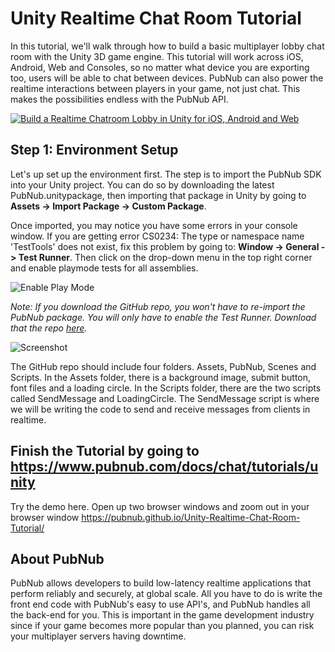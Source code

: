 # Unity Realtime Chat Room Tutorial

In this tutorial, we'll walk through how to build a basic multiplayer lobby chat room with the Unity 3D game engine. This tutorial will work across iOS, Android, Web and Consoles, so no matter what device you are exporting too, users will be able to chat between devices. PubNub can also power the realtime interactions between players in your game, not just chat. This makes the possibilities endless with the PubNub API.

[![Build a Realtime Chatroom Lobby in Unity for iOS, Android and Web](https://i.ytimg.com/vi/AdLiDrBhPrY/hqdefault.jpg)](https://youtu.be/AdLiDrBhPrY)

## Step 1: Environment Setup
Let's up set up the environment first. The step is to import the PubNub SDK into your Unity project. You can do so by downloading the latest PubNub.unitypackage, then importing that package in Unity by going to **Assets -> Import Package -> Custom Package**.

Once imported, you may notice you have some errors in your console window. If you are getting error CS0234: The type or namespace name 'TestTools' does not exist, fix this problem by going to: **Window -> General -> Test Runner**. Then click on the drop-down menu in the top right corner and enable playmode tests for all assemblies.

![Enable Play Mode](https://unity.chat/media/enableplaymode-small.png)

*Note: If you download the GitHub repo, you won't have to re-import the PubNub package. You will only have to enable the Test Runner. Download that the repo <a href="https://github.com/JordanSchuetz/Unity-Realtime-Chat-Room-Tutorial">here</a>.*

![Screenshot](https://unity.chat/media/screenshot1.png)

The GitHub repo should include four folders. Assets, PubNub, Scenes and Scripts. In the Assets folder, there is a background image, submit button, font files and a loading circle. In the Scripts folder, there are the two scripts called SendMessage and LoadingCircle. The SendMessage script is where we will be writing the code to send and receive messages from clients in realtime.

## Finish the Tutorial by going to https://www.pubnub.com/docs/chat/tutorials/unity

Try the demo here. Open up two browser windows and zoom out in your browser window
https://pubnub.github.io/Unity-Realtime-Chat-Room-Tutorial/

## About PubNub

PubNub allows developers to build low-latency realtime applications that perform reliably and securely, at global scale. All you have to do is write the front end code with PubNub's easy to use API's, and PubNub handles all the back-end for you. This is important in the game development industry since if your game becomes more popular than you planned, you can risk your multiplayer servers having downtime.
